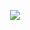 <p align="center">
  <img src="https://github.com/user-attachments/assets/0556335c-dbd5-4680-83f2-9f4975413dfc" />
</p>
